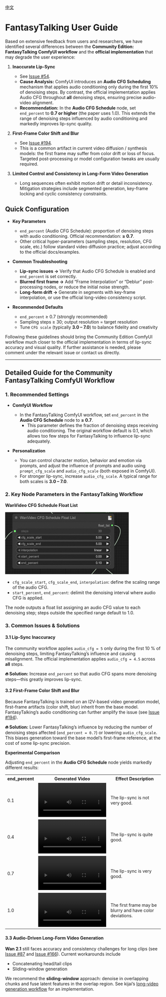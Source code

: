 [中文]("./tips_zh.md")

# FantasyTalking User Guide

Based on extensive feedback from users and researchers, we have identified several differences between the **Community Edition: FantasyTalking ComfyUI workflow** and the **official implementation** that may degrade the user experience:  

1. **Inaccurate Lip-Sync**
   - See [Issue #54](https://github.com/Fantasy-AMAP/fantasy-talking/issues/54#issuecomment-2890198393).  
   - **Cause Analysis:** ComfyUI introduces an **Audio CFG Scheduling** mechanism that applies audio conditioning only during the first 10% of denoising steps. By contrast, the official implementation applies Audio CFG throughout **all** denoising steps, ensuring precise audio-video alignment.  
   - **Recommendation:** In the **Audio CFG Schedule** node, set `end_percent` to **0.7 or higher** (the paper uses 1.0). This extends the range of denoising steps influenced by audio conditioning and markedly improves lip-sync quality.

2. **First-Frame Color Shift and Blur**
   - See [Issue #194](https://github.com/kijai/ComfyUI-WanVideoWrapper/issues/194).  
   - This is a common artifact in current video diffusion / synthesis models: the first frame may suffer from color drift or loss of focus. Targeted post-processing or model configuration tweaks are usually required.

3. **Limited Control and Consistency in Long-Form Video Generation**
   - Long sequences often exhibit motion drift or detail inconsistency. Mitigation strategies include segmented generation, key-frame locking and cyclic consistency constraints.

## Quick Configuration

- **Key Parameters**  
  - `end_percent` (Audio CFG Schedule): proportion of denoising steps with audio conditioning. Official recommendation: **≥ 0.7**.  
  - Other critical hyper-parameters (sampling steps, resolution, CFG scale, etc.) follow standard video diffusion practice; adjust according to the official docs/examples.

- **Common Troubleshooting**  
  - **Lip-sync issues →** Verify that Audio CFG Schedule is enabled and `end_percent` is set correctly.  
  - **Blurred first frame →** Add “Frame Interpolation” or “Deblur” post-processing nodes, or reduce the initial noise strength.  
  - **Long-form drift →** Generate in segments with key-frame interpolation, or use the official long-video consistency script.

- **Recommended Defaults**  
  - `end_percent` ≥ 0.7 (strongly recommended)  
  - Sampling steps ≥ 30; output resolution = target resolution  
  - Tune `CFG scale` (typically **3.0 – 7.0**) to balance fidelity and creativity

Following these guidelines should bring the Community Edition ComfyUI workflow much closer to the official implementation in terms of lip-sync accuracy and visual quality. If further assistance is needed, please comment under the relevant issue or contact us directly.

---

## Detailed Guide for the Community FantasyTalking ComfyUI Workflow

### 1. Recommended Settings
- **ComfyUI Workflow**  
  - In the FantasyTalking ComfyUI workflow, set `end_percent` in the **Audio CFG Schedule** node to **≥ 0.7**.  
    - This parameter defines the fraction of denoising steps receiving audio conditioning. The original workflow default is 0.1, which allows too few steps for FantasyTalking to influence lip-sync adequately.

- **Personalization**  
  - You can control character motion, behavior and emotion via prompts, and adjust the influence of prompts and audio using `prompt_cfg_scale` and `audio_cfg_scale` (both exposed in ComfyUI).  
  - For stronger lip-sync, increase `audio_cfg_scale`. A typical range for both scales is **3.0 – 7.0**.

### 2. Key Node Parameters in the FantasyTalking Workflow
**WanVideo CFG Schedule Float List**

<img src="assets/audio_cfg_node.png" alt="Audio CFG Node" width="400" height="200" />

- `cfg_scale_start`, `cfg_scale_end`, `interpolation`: define the scaling range of the audio CFG.  
- `start_percent`, `end_percent`: delimit the denoising interval where audio CFG is applied.

The node outputs a float list assigning an audio CFG value to each denoising step; steps outside the specified range default to 1.0.

### 3. Common Issues & Solutions

#### 3.1 Lip-Sync Inaccuracy
The community workflow applies `audio_cfg = 5` only during the first 10 % of denoising steps, limiting FantasyTalking’s influence and causing misalignment. The official implementation applies `audio_cfg = 4.5` across **all** steps.

**🔥 Solution:** Increase `end_percent` so that audio CFG spans more denoising steps—this greatly improves lip-sync.

#### 3.2 First-Frame Color Shift and Blur
Because FantasyTalking is trained on an I2V-based video generation model, first-frame artifacts (color shift, blur) inherit from the base model. FantasyTalking’s audio conditioning can further amplify the issue (see [Issue #194](https://github.com/kijai/ComfyUI-WanVideoWrapper/issues/194)).

**🔥 Solution:** Lower FantasyTalking’s influence by reducing the number of denoising steps affected (`end_percent = 0.7`) or lowering `audio_cfg_scale`. This biases generation toward the base model’s first-frame reference, at the cost of some lip-sync precision.

**Experimental Comparison**

Adjusting `end_percent` in the **Audio CFG Schedule** node yields markedly different results:

<table>
  <tr>
    <th>end_percent</th>
    <th>Generated Video</th>
    <th>Effect Description</th>
  </tr>
  <tr>
    <td>0.1</td>
    <td>
      <video style="width: 220px; height: auto;" src="https://github.com/user-attachments/assets/e5dbd0b9-7c18-4627-aa16-881e513d16a4" type="video/mp4">
        Your browser does not support the video tag.
      </video>
    </td>
    <td>The lip-sync is not very good.</td>
      </tr>
  <tr>
    <td>0.4</td>
    <td>
      <video style="width: 220px; height: auto;" src="https://github.com/user-attachments/assets/e80c328b-d1d2-43f9-bad8-665ac78dfb40" type="video/mp4">
        Your browser does not support the video tag.
      </video>
    </td>
    <td>The lip-sync is quite good.</td>
  </tr>
  <tr>
    <td>0.7</td>
    <td>
      <video style="width: 220px; height: auto;" src="https://github.com/user-attachments/assets/c44a8499-93d2-4038-b72e-9174b5652aa0" type="video/mp4">
        Your browser does not support the video tag.
      </video>
    </td>
    <td>The lip-sync is very good.</td>
  </tr>
  <tr>
    <td>1.0</td>
    <td>
      <video style="width: 220px; height: auto;" src="https://github.com/user-attachments/assets/0f100d85-1b78-4ea1-958a-7634fcce5888" type="video/mp4">
        Your browser does not support the video tag.
      </video>
    </td>
    <td>The first frame may be blurry and have color deviations.</td>
  </tr>
</table>

#### 3.3 Audio-Driven Long-Form Video Generation
**Wan 2.1** still faces accuracy and consistency challenges for long clips (see [Issue #87](https://github.com/kijai/ComfyUI-WanVideoWrapper/issues/87) and [Issue #166](https://github.com/kijai/ComfyUI-WanVideoWrapper/issues/166)). Current workarounds include

- Concatenating head/tail clips  
- Sliding-window generation

We recommend the **sliding-window** approach: denoise in overlapping chunks and fuse latent features in the overlap region. See kijai’s [long-video generation workflow](https://github.com/kijai/ComfyUI-WanVideoWrapper/blob/main/example_workflows/wanvideo_long_T2V_example_01.json) for an implementation.
